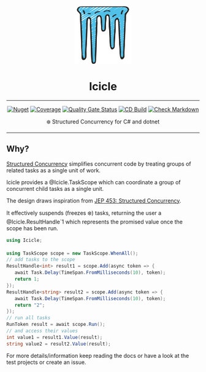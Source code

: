 <!-- markdownlint-disable MD033 MD041 -->
<div align="center">

<img src="images/icicles-icon.png" alt="Icicle" width="150px"/>

# Icicle

---

[![Nuget](https://img.shields.io/nuget/v/Icicle)](https://www.nuget.org/packages/Icicle/)
[![Coverage](https://sonarcloud.io/api/project_badges/measure?project=bmazzarol_Icicle&metric=coverage)](https://sonarcloud.io/summary/new_code?id=bmazzarol_Icicle)
[![Quality Gate Status](https://sonarcloud.io/api/project_badges/measure?project=bmazzarol_Icicle&metric=alert_status)](https://sonarcloud.io/summary/new_code?id=bmazzarol_Icicle)
[![CD Build](https://github.com/bmazzarol/Icicle/actions/workflows/cd-build.yml/badge.svg)](https://github.com/bmazzarol/Icicle/actions/workflows/cd-build.yml)
[![Check Markdown](https://github.com/bmazzarol/Icicle/actions/workflows/check-markdown.yml/badge.svg)](https://github.com/bmazzarol/Icicle/actions/workflows/check-markdown.yml)

:snowflake: Structured Concurrency for C# and dotnet

---

</div>
<!-- markdownlint-enable MD033 MD041 -->

## Why?

[Structured Concurrency](https://en.wikipedia.org/wiki/Structured_concurrency)
simplifies concurrent code by treating
groups of related tasks as a single unit of work.

Icicle provides a @Icicle.TaskScope which can coordinate a group of concurrent
child tasks as a single unit.

The design draws inspiration
from [JEP 453: Structured Concurrency](https://openjdk.org/jeps/453).

It effectively suspends (freezes :snowflake:) tasks, returning the user a
@Icicle.ResultHandle`1 which represents the
promised value once the scope has been run.

```c#
using Icicle;

using TaskScope scope = new TaskScope.WhenAll();
// add tasks to the scope
ResultHandle<int> result1 = scope.Add(async token => {
   await Task.Delay(TimeSpan.FromMilliseconds(10), token);
   return 1; 
});
ResultHandle<string> result2 = scope.Add(async token => {
   await Task.Delay(TimeSpan.FromMilliseconds(10), token);
   return "2"; 
});
// run all tasks
RunToken result = await scope.Run();
// and access their values
int value1 = result1.Value(result);
string value2 = result2.Value(result);
```

For more details/information keep reading the docs or have a look at the test
projects or create an issue.
